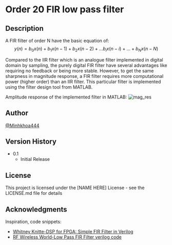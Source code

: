 # Order 20 FIR low pass filter

## Description
A FIR filter of order N have the basic equation of:
$$y(n) = b_0x(n) + b_1x(n-1) + b_2x(n-2) + ... b_ix(n-i) + ... + b_Nx(n-N)$$

Compared to the IIR filter which is an analogue filter implemented in digital domain by sampling, the purely digital FIR filter have several advantages like requiring no feedback or being more stable. However, to get the same sharpness in magnitude
 response, a FIR filter requires more computational power (higher order) than an IIR filter. This particular filter is implemented using the filter design tool from MATLAB.

Amplitude response of the implemented filter in MATLAB:
![mag_res](https://user-images.githubusercontent.com/30526837/210131529-f4210644-6a60-4a78-b894-23557f6c70ff.png)
## Author
[@Minhkhoa444](https://github.com/Minhkhoa444)

## Version History
* 0.1
    * Initial Release

## License

This project is licensed under the [NAME HERE] License - see the LICENSE.md file for details

## Acknowledgments

Inspiration, code snippets:
* [Whitney Knitte-DSP for FPGA: Simple FIR Filter in Verilog](https://www.hackster.io/whitney-knitter/dsp-for-fpga-simple-fir-filter-in-verilog-91208d)
* [RF Wireless World-Low Pass FIR Filter verilog code](https://www.rfwireless-world.com/source-code/VERILOG/Low-pass-FIR-filter-verilog-code.html)
